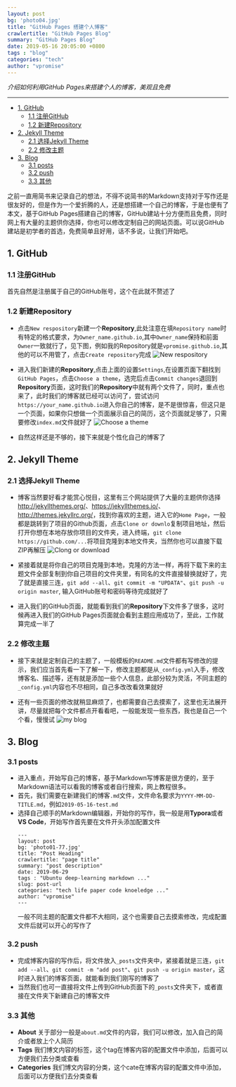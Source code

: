 ```yaml
---
layout: post
bg: 'photo04.jpg'
title: "GitHub Pages 搭建个人博客"
crawlertitle: "GitHub Pages Blog"
summary: "GitHub Pages Blog"
date: 2019-05-16 20:05:00 +0800
tags : "blog"
categories: "tech"
author: "vpromise"
---
```




*介绍如何利用GitHub Pages来搭建个人的博客，美观且免费*

---

- [1. GitHub](#1-github)
  - [1.1 注册GitHub](#11-%e6%b3%a8%e5%86%8cgithub)
  - [1.2 新建Repository](#12-%e6%96%b0%e5%bb%barepository)
- [2. Jekyll Theme](#2-jekyll-theme)
  - [2.1 选择Jekyll Theme](#21-%e9%80%89%e6%8b%a9jekyll-theme)
  - [2.2 修改主题](#22-%e4%bf%ae%e6%94%b9%e4%b8%bb%e9%a2%98)
- [3. Blog](#3-blog)
  - [3.1 posts](#31-posts)
  - [3.2 push](#32-push)
  - [3.3 其他](#33-%e5%85%b6%e4%bb%96)


之前一直用简书来记录自己的想法，不得不说简书的Markdown支持对于写作还是很友好的，但是作为一个爱折腾的人，还是想搭建一个自己的博客，于是也便有了本文，基于GitHub Pages搭建自己的博客，GitHub建站十分方便而且免费，同时网上有大量的主题供你选择，你也可以修改定制自己的网站页面。可以说GitHub建站是初学者的首选，免费简单且好用，话不多说，让我们开始吧。


##  1. GitHub

### 1.1 注册GitHub

首先自然是注册属于自己的GitHub账号，这个在此就不赘述了

### 1.2 新建Repository

- 点击`New respository`新建一个**Repository**,此处注意在填`Repository name`时有特定的格式要求，为`Owner_name.github.io`,其中`Owner_name`保持和前面`Owner`一致就行了，见下图，例如我的Repository就是`vpromise.github.io`,其他的可以不用管了，点击`Create repository`完成
![New respository](https://i.loli.net/2019/05/17/5cde197c8b70898182.png)

- 进入我们新建的**Repository**,点击上面的设置`Settings`,在设置页面下翻找到`GitHub Pages`，点击`Choose a theme`，选完后点击`Commit changes`退回到**Repository**页面，这时我们的**Repository**中就有两个文件了，同时，重点也来了，此时我们的博客就已经可以访问了，尝试访问`https://your_name.github.io`进入你自己的博客，是不是很惊喜，但这只是一个页面，如果你只想做一个页面展示自己的简历，这个页面就足够了，只需要修改`index.md`文件就好了
![Choose a theme](https://i.loli.net/2019/05/16/5cdd72e1e155297958.png)

- 自然这样还是不够的，接下来就是个性化自己的博客了

  

## 2. Jekyll Theme

### 2.1 选择Jekyll Theme

- 博客当然要好看才能赏心悦目，这里有三个网站提供了大量的主题供你选择<http://jekyllthemes.org/>、<https://jekyllthemes.io/>、<http://themes.jekyllrc.org/>，找到你喜欢的主题，进入它的`Home Page`，一般都是跳转到了项目的Github页面，点击`Clone or downlo`复制项目地址，然后打开你想在本地存放你项目的文件夹，进入终端，`git clone https://github.com/...`将项目克隆到本地文件夹，当然你也可以直接下载ZIP再解压
![Clong or download](https://i.loli.net/2019/05/16/5cdd72e21316790298.png)

- 紧接着就是将你自己的项目克隆到本地，克隆的方法一样，再将下载下来的主题文件全部复制到你自己项目的文件夹里，有同名的文件直接替换就好了，完了就是直接三连，`git add --all`、`git commit -m "UPDATA"`、`git push -u origin master`, 输入GitHub账号和密码等待完成就好了

- 进入我们的GitHub页面，就能看到我们的**Repository**下文件多了很多，这时候再进入我们的GitHub Pages页面就会看到主题应用成功了，至此，工作就算完成一半了

### 2.2 修改主题

- 接下来就是定制自己的主题了，一般模板的`README.md`文件都有写修改的提示，我们应当首先看一下了解一下，修改主题都是从`_config.yml`入手，修改博客名、描述等，还有就是添加一些个人信息，此部分较为灵活，不同主题的`_config.yml`内容也不尽相同，自己多改改看效果就好

- 还有一些页面的修改就稍显麻烦了，也都需要自己去摸索了，这里也无法展开讲，尽量就把每个文件都点开看看吧，一般能发现一些东西，我也是自己一个个看，慢慢试
![my blog](https://i.loli.net/2019/05/17/5cde0f6775da791234.png)


## 3. Blog

### 3.1 posts

- 进入重点，开始写自己的博客，基于Markdown写博客是很方便的，至于Markdown语法可以看我的博客或者自行搜索，网上教程很多。
- 首先，我们需要在新建我们的博客`.md`文件，文件命名要求为`YYYY-MM-DD-TITLE.md`，例如`2019-05-16-test.md`
- 选择自己顺手的Markdown编辑器，开始你的写作，我一般是用**Typora**或者**VS Code**，开始写作首先要在文件开头添加配置文件
  ```
  ---
  layout: post
  bg: 'photo01-77.jpg'
  title: "Post Heading"
  crawlertitle: "page title"
  summary: "post description"
  date: 2019-06-29
  tags : "Ubuntu deep-learning markdown ..."
  slug: post-url
  categories: "tech life paper code knoeledge ..."
  author: "vpromise"
  ---
  ```
  一般不同主题的配置文件都不大相同，这个也需要自己去摸索修改，完成配置文件后就可以开心的写作了

### 3.2 push

- 完成博客内容的写作后，将文件放入`_posts`文件夹中，紧接着就是三连，`git add --all`、`git commit -m "add post"`、`git push -u origin master`，这时进入我们的博客页面，就能看到我们刚写的博客了
- 当然我们也可一直接将文件上传到GitHub页面下的`_posts`文件夹下，或者直接在文件夹下新建自己的博客文件

### 3.3 其他

- **About** 关于部分一般是`about.md`文件的内容，我们可以修改，加入自己的简介或者放上个人简历
- **Tags** 我们博文内容的标签，这个tag在博客内容的配置文件中添加，后面可以方便我们去分类或查看
- **Categories** 我们博文内容的分类，这个cate在博客内容的配置文件中添加，后面可以方便我们去分类查看
